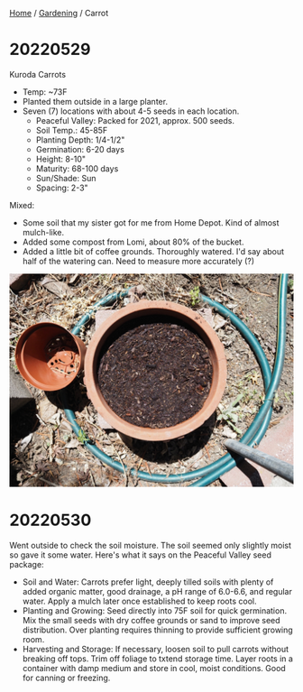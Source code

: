 [Home](../index.md) / [Gardening](index.md) / Carrot

# 20220529

Kuroda Carrots
* Temp: ~73F
* Planted them outside in a large planter.
* Seven (7) locations with about 4-5 seeds in each location.
    * Peaceful Valley: Packed for 2021, approx. 500 seeds.
    * Soil Temp.: 45-85F
    * Planting Depth: 1/4-1/2"
    * Germination: 6-20 days
    * Height: 8-10"
    * Maturity: 68-100 days
    * Sun/Shade: Sun
    * Spacing: 2-3"
    
Mixed:
* Some soil that my sister got for me from Home Depot. Kind of almost mulch-like.
* Added some compost from Lomi, about 80% of the bucket.
* Added a little bit of coffee grounds.
Thoroughly watered. I'd say about half of the watering can. Need to measure more accurately (?)

![Large outside planter with Kuroda carrot seeds planted.](img_carrot/P5290010.JPG)

# 20220530

Went outside to check the soil moisture. The soil seemed only slightly moist so gave it some water. Here's what it says on the Peaceful Valley seed package:
* Soil and Water: Carrots prefer light, deeply tilled soils with plenty of added organic matter, good drainage, a pH range of 6.0-6.6, and regular water. Apply a mulch later once established to keep roots cool.
* Planting and Growing: Seed directly into 75F soil for quick germination. Mix the small seeds with dry coffee grounds or sand to improve seed distribution. Over planting requires thinning to provide sufficient growing room.
* Harvesting and Storage: If necessary, loosen soil to pull carrots without breaking off tops. Trim off foliage to txtend storage time. Layer roots in a container with damp medium and store in cool, moist conditions. Good for canning or freezing.